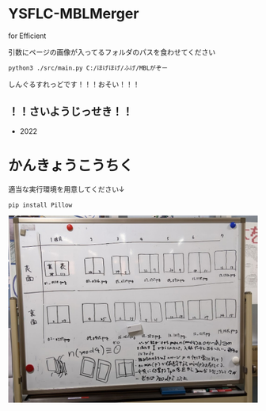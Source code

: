 # YSFLC-MBLMerger
for Efficient

引数にページの画像が入ってるフォルダのパスを食わせてください
```bash
python3 ./src/main.py C:/ほげほげ/ふげ/MBLがぞー
```
しんぐるすれっどです！！！おそい！！！

## ！！さいようじっせき！！
- 2022

# かんきょうこうちく
適当な実行環境を用意してください↓
```bash
pip install Pillow
```
![detail whiteboard](PXL_20220120_071121813.MP.jpg)
